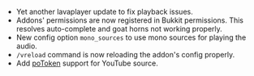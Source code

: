 - Yet another lavaplayer update to fix playback issues.
- Addons' permissions are now registered in Bukkit permissions. This resolves auto-complete and goat horns not working properly.
- New config option `mono_sources` to use mono sources for playing the audio.
- `/vreload` command is now reloading the addon's config properly.
- Add [poToken](https://github.com/lavalink-devs/youtube-source?tab=readme-ov-file#using-a-potoken) support for YouTube source.